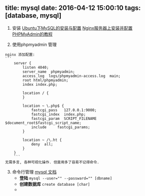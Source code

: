 title: mysql
date: 2016-04-12 15:00:10
tags: [database, mysql]
---

1. 安装
[Ubuntu下MySQL的安装与配置][]
[Nginx服务器上安装并配置PHPMyAdmin的教程][]

2. 使用phpmyadmin 管理
<!--more-->
    nginx 添加配置:
    ```
        server {
            listen 4040;
            server_name  phpmyadmin;
            access_log  logs/phpmyadmin-access.log  main;
            root html/phpmyadmin;
            index index.php;

            location / {
            }

            location ~ \.php$ {
                fastcgi_pass   127.0.0.1:9000;                 
                fastcgi_index  index.php;
                fastcgi_param  SCRIPT_FILENAME  $document_root$fastcgi_script_name;
                include     fastcgi_params;
            }

            location ~ /\.ht {
                deny  all;
            }
        }
        ```
    无需多言, 各种可视化操作. 但是用多了容易不记得命令.
3. 命令行管理
    [mysql 文档][]
    + **登陆**
        `mysql --user="" --passward="" [dbname]`
    + **创建数据库**
        `create database [char]`
    + 




[Ubuntu下MySQL的安装与配置]:http://www.2cto.com/database/201401/273423.html
[Nginx服务器上安装并配置PHPMyAdmin的教程]: http://www.jb51.net/article/71208.htm
[mysql 文档]: http://dev.mysql.com/doc/refman/5.5/en/



